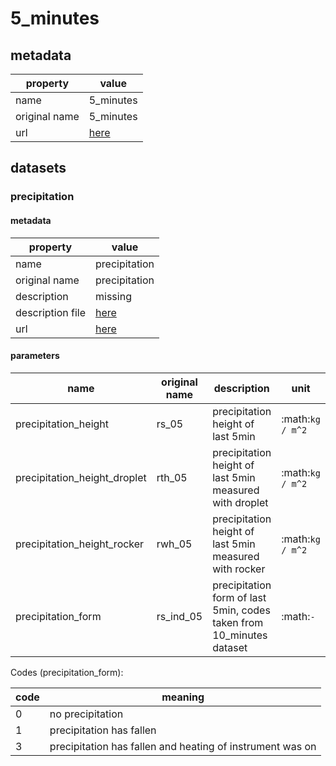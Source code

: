 # 5_minutes

## metadata

| property      | value                                                                                           |
|---------------|-------------------------------------------------------------------------------------------------|
| name          | 5_minutes                                                                                       |
| original name | 5_minutes                                                                                       |
| url           | [here](https://opendata.dwd.de/climate_environment/CDC/observations_germany/climate/5_minutes/) |

## datasets

### precipitation

#### metadata

| property         | value                                                                                                                                                      |
|------------------|------------------------------------------------------------------------------------------------------------------------------------------------------------|
| name             | precipitation                                                                                                                                              |
| original name    | precipitation                                                                                                                                              |
| description      | missing                                                                                                                                                    |
| description file | [here](https://opendata.dwd.de/climate_environment/CDC/observations_germany/climate/5_minutes/precipitation/DESCRIPTION_obsgermany-climate-5min-rr_en.pdf) |
| url              | [here](https://opendata.dwd.de/climate_environment/CDC/observations_germany/climate/5_minutes/precipitation/)                                              |

#### parameters

| name                         | original name | description                                                          | unit             | original unit | constraints           |
|------------------------------|---------------|----------------------------------------------------------------------|------------------|---------------|-----------------------|
| precipitation_height         | rs_05         | precipitation height of last 5min                                    | :math:`kg / m^2` | :math:`mm`    | :math:`\geq{0}`       |
| precipitation_height_droplet | rth_05        | precipitation height of last 5min measured with droplet              | :math:`kg / m^2` | :math:`mm`    | :math:`\geq{0}`       |
| precipitation_height_rocker  | rwh_05        | precipitation height of last 5min measured with rocker               | :math:`kg / m^2` | :math:`mm`    | :math:`\geq{0}`       |
| precipitation_form           | rs_ind_05     | precipitation form of last 5min, codes taken from 10_minutes dataset | :math:`-`        | :math:`-`     | :math:`\in [0, 1, 3]` |

Codes (precipitation_form):

| code | meaning                                                   |
|------|-----------------------------------------------------------|
| 0    | no precipitation                                          |
| 1    | precipitation has fallen                                  |
| 3    | precipitation has fallen and heating of instrument was on |